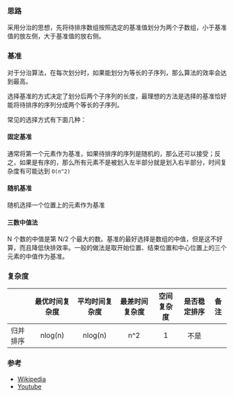 ### 思路

采用分治的思想，先将待排序数组按照选定的基准值划分为两个子数组，小于基准值的放左侧，大于基准值的放右侧。

### 基准

对于分治算法，在每次划分时，如果能划分为等长的子序列，那么算法的效率会达到最高。

选择基准的方式决定了划分后两个子序列的长度，最理想的方法是选择的基准恰好能将待排序的序列分成两个等长的子序列。

常见的选择方式有下面几种：

#### 固定基准

通常将第一个元素作为基准，如果待排序的序列是随机的，那么还可以接受；反之，如果是有序的，那么所有元素不是被划入左半部分就是划入右半部分，时间复杂度有可能达到 `O(n^2)`

#### 随机基准

随机选择一个位置上的元素作为基准

#### 三数中值法

N 个数的中值是第 N/2 个最大的数。基准的最好选择是数组的中值，但是这不好算，而且降低快排效率。一般的做法是取开始位置、结束位置和中心位置上的三个元素的中值作为基准。

### 复杂度

|          | 最优时间复杂度 | 平均时间复杂度 | 最差时间复杂度 | 空间复杂度 | 是否稳定排序 | 备注 |
| -------- | :------------: | :------------: | :------------: | :--------: | :----------: | ---- |
| 归并排序 |    nlog(n)     |    nlog(n)     |      n^2       |     1      |     不是     |      |

### 参考

- [Wikipedia](https://zh.wikipedia.org/wiki/快速排序)
- [Youtube](https://www.youtube.com/watch?v=SLauY6PpjW4&list=PLLXdhg_r2hKA7DPDsunoDZ-Z769jWn4R8&index=34)
